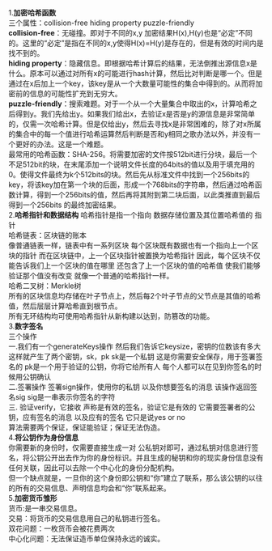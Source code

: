 1.**加密哈希函数**  
三个属性：collision-free hiding property puzzle-friendly  
**collision-free**：无碰撞。即对于不同的x,y 加密结果H(x),H(y)也是“必定”不同的。这里的“必定”是指在不同的x,y使得H(x)=H(y)是存在的，但是有效的时间内是找不到的。  
**hiding property**：隐藏信息。即根据哈希计算后的结果，无法倒推出源信息x是什么。原本可以通过对所有x的可能进行hash计算，然后比对判断是哪一个。但是通过在x后加上一个key，该key是从一个大数量可能性的集合中得到的。从而将加密前的信息的可能性扩充到无穷大。  
**puzzle-friendly**：搜索难题。对于一个从一个大量集合中取出的x，计算哈希之后得到y。我们先给出y。如果我们给出x，去验证x是否是y的源信息是非常简单的，仅需一次哈希计算。但是仅给出y，然后去寻找x是非常困难的，除了对x所属的集合中的每一个值进行哈希运算然后判断是否和y相同之歌办法以外，并没有一个更好的办法。这是一个难题。  
最常用的哈希函数：SHA-256。将需要加密的文件按512bit进行分块，最后一个不足512bit的块，在末尾添加一个说明文件长度的64bits的值以及用于填充用的0。使得文件最终为k个512bits的块。然后先从标准文件中找到一个256bits的key，将该key加在第一个块的后面，形成一个768bits的字符串，然后通过哈希函数计算，得到一个256bits的值，然后再将其附到第二块后面，以此类推直到最后得到一个256bits 的最终加密结果。  
2.**哈希指针和数据结构** 
哈希指针是指一个指向 数据存储位置及其位置哈希值的 指针  
哈希链表：区块链的账本  
像普通链表一样，链表中有一系列区块 每个区块既有数据也有一个指向上一个区块的指针 而在区块链中，上一个区块指针被置换为哈希指针 因此，每个区块不仅能告诉我们上一个区块的值在哪里 还包含了上一个区块的值的哈希值 使我们能够验证那个值没有改变 就像一个普通的哈希指针一样。  
哈希二叉树：Merkle树  
所有的区块信息均存储在叶子节点上，然后每2个叶子节点的父节点是其值的哈希值，然后层层计算哈希直到根节点。  
所有无环结构均可使用哈希指针从新构建以达到，防篡改的功能。  
3.**数字签名**  
三个操作  
一.我们有一个generateKeys操作 然后我们告诉它keysize，密钥的位数该有多大 这样就产生了两个密钥，sk，pk sk是一个私钥 这是你需要安全保存，用于签署签名的 pk是一个用于验证的公钥，你将它给所有人 每个人都可以在见到你签名的时候用公钥确认   
二.签署操作 签署sign操作，使用你的私钥 以及你想要签名的消息 该操作返回签名sig sig是一串表示你签名的字符     
三. 验证verify，它接收 声称是有效的签名，验证它是有效的 它需要签署者的公钥，应有签名的消息 以及应有的签名 它只是说yes or no   
算法需要两个保证，保证能验证；保证无法伪造。  
4.**将公钥作为身份信息**  
你需要新的身份时，仅需要直接生成一对 公私钥对即可，通过私钥对信息进行签名，将公钥公开出去作为你的身份标识。并且生成的秘钥和你的现实身份信息没有任何关联，因此可以去除一个中心化的身份分配机构。  
但一个缺点就是，一旦你的这个身份即公钥和“你”建立了联系，那么该公钥的以往的所有的交易信息、声明信息均会和“你”联系起来。  
5.**加密货币雏形**  
货币:是一串交易信息。  
交易：将货币的交易信息用自己的私钥进行签名。  
双花问题：一枚货币会被花费两次  
中心化问题：无法保证造币单位保持永远的诚实。  
